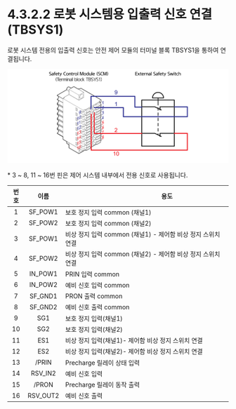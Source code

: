 ﻿# 4.3.2.2 로봇 시스템용 입출력 신호 연결(TBSYS1)

로봇 시스템 전용의 입출력 신호는 안전 제어 모듈의 터미널 블록 TBSYS1을 통하여 연결됩니다.

![그림 29 로봇 시스템용 입출력 신호 연결(TBSYS1)](../../../_assets/image110.png)

\* 3 \~ 8, 11 \~ 16번 핀은 제어 시스템 내부에서 전용 신호로 사용됩니다.

| **번호** |   **이름**  | 　　　　　　　**용도**                            |
| :----: | :-------: | ---------------------------------------- |
|    1   |  SF\_POW1 | 보호 정지 입력 common (채널1)                    |
|    2   |  SF\_POW2 | 보호 정지 입력 common (채널2)                    |
|    3   |  SF\_POW1 | 비상 정지 입력 common (채널1) - 제어함 비상 정지 스위치 연결 |
|    4   |  SF\_POW2 | 비상 정지 입력 common (채널2) - 제어함 비상 정지 스위치 연결 |
|    5   |  IN\_POW1 | PRIN 입력 common                           |
|    6   |  IN\_POW2 | 예비 신호 입력 common                          |
|    7   |  SF\_GND1 | PRON 출력 common                           |
|    8   |  SF\_GND2 | 예비 신호 출력 common                          |
|    9   |    SG1    | 보호 정지 입력(채널1)                            |
|   10   |    SG2    | 보호 정지 입력(채널2)                            |
|   11   |    ES1    | 비상 정지 입력(채널1)- 제어함 비상 정지 스위치 연결          |
|   12   |    ES2    | 비상 정지 입력(채널2)- 제어함 비상 정지 스위치 연결          |
|   13   |   /PRIN   | Precharge 릴레이 상태 입력                      |
|   14   |  RSV\_IN2 | 예비 신호 입력                                 |
|   15   |   /PRON   | Precharge 릴레이 동작 출력                      |
|   16   | RSV\_OUT2 | 예비 신호 출력                                 |
